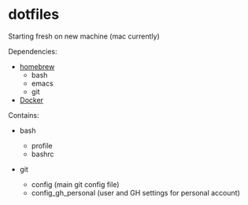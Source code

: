# dotfiles
Starting fresh on new machine (mac currently)

Dependencies:
  - [homebrew][1]
    - bash
    - emacs
    - git
  - [Docker][2]

Contains:

  - bash
     - profile
     - bashrc

  - git
     - config (main git config file)
     - config_gh_personal (user and GH settings for personal account)


[1]:https://brew.sh/
[2]:https://hub.docker.com/editions/community/docker-ce-desktop-mac
